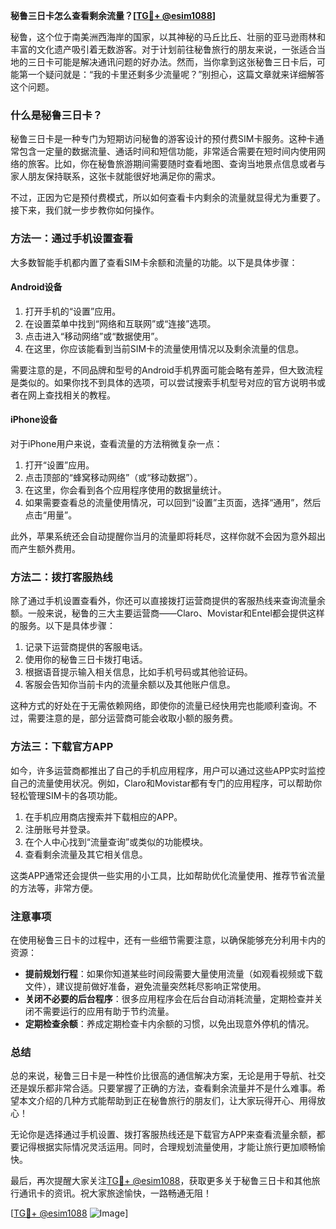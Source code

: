 **秘鲁三日卡怎么查看剩余流量？[[TG💪+ @esim1088](https://t.me/s/esim1088)]**

秘鲁，这个位于南美洲西海岸的国家，以其神秘的马丘比丘、壮丽的亚马逊雨林和丰富的文化遗产吸引着无数游客。对于计划前往秘鲁旅行的朋友来说，一张适合当地的三日卡可能是解决通讯问题的好办法。然而，当你拿到这张秘鲁三日卡后，可能第一个疑问就是：“我的卡里还剩多少流量呢？”别担心，这篇文章就来详细解答这个问题。

### 什么是秘鲁三日卡？

秘鲁三日卡是一种专门为短期访问秘鲁的游客设计的预付费SIM卡服务。这种卡通常包含一定量的数据流量、通话时间和短信功能，非常适合需要在短时间内使用网络的旅客。比如，你在秘鲁旅游期间需要随时查看地图、查询当地景点信息或者与家人朋友保持联系，这张卡就能很好地满足你的需求。

不过，正因为它是预付费模式，所以如何查看卡内剩余的流量就显得尤为重要了。接下来，我们就一步步教你如何操作。

### 方法一：通过手机设置查看

大多数智能手机都内置了查看SIM卡余额和流量的功能。以下是具体步骤：

#### Android设备

1. 打开手机的“设置”应用。
2. 在设置菜单中找到“网络和互联网”或“连接”选项。
3. 点击进入“移动网络”或“数据使用”。
4. 在这里，你应该能看到当前SIM卡的流量使用情况以及剩余流量的信息。

需要注意的是，不同品牌和型号的Android手机界面可能会略有差异，但大致流程是类似的。如果你找不到具体的选项，可以尝试搜索手机型号对应的官方说明书或者在网上查找相关的教程。

#### iPhone设备

对于iPhone用户来说，查看流量的方法稍微复杂一点：

1. 打开“设置”应用。
2. 点击顶部的“蜂窝移动网络”（或“移动数据”）。
3. 在这里，你会看到各个应用程序使用的数据量统计。
4. 如果需要查看总的流量使用情况，可以回到“设置”主页面，选择“通用”，然后点击“用量”。

此外，苹果系统还会自动提醒你当月的流量即将耗尽，这样你就不会因为意外超出而产生额外费用。

### 方法二：拨打客服热线

除了通过手机设置查看外，你还可以直接拨打运营商提供的客服热线来查询流量余额。一般来说，秘鲁的三大主要运营商——Claro、Movistar和Entel都会提供这样的服务。以下是具体步骤：

1. 记录下运营商提供的客服电话。
2. 使用你的秘鲁三日卡拨打电话。
3. 根据语音提示输入相关信息，比如手机号码或其他验证码。
4. 客服会告知你当前卡内的流量余额以及其他账户信息。

这种方式的好处在于无需依赖网络，即使你的流量已经快用完也能顺利查询。不过，需要注意的是，部分运营商可能会收取小额的服务费。

### 方法三：下载官方APP

如今，许多运营商都推出了自己的手机应用程序，用户可以通过这些APP实时监控自己的流量使用状况。例如，Claro和Movistar都有专门的应用程序，可以帮助你轻松管理SIM卡的各项功能。

1. 在手机应用商店搜索并下载相应的APP。
2. 注册账号并登录。
3. 在个人中心找到“流量查询”或类似的功能模块。
4. 查看剩余流量及其它相关信息。

这类APP通常还会提供一些实用的小工具，比如帮助优化流量使用、推荐节省流量的方法等，非常方便。

### 注意事项

在使用秘鲁三日卡的过程中，还有一些细节需要注意，以确保能够充分利用卡内的资源：

- **提前规划行程**：如果你知道某些时间段需要大量使用流量（如观看视频或下载文件），建议提前做好准备，避免流量突然耗尽影响正常使用。
- **关闭不必要的后台程序**：很多应用程序会在后台自动消耗流量，定期检查并关闭不需要运行的应用有助于节约流量。
- **定期检查余额**：养成定期检查卡内余额的习惯，以免出现意外停机的情况。

### 总结

总的来说，秘鲁三日卡是一种性价比很高的通信解决方案，无论是用于导航、社交还是娱乐都非常合适。只要掌握了正确的方法，查看剩余流量并不是什么难事。希望本文介绍的几种方式能帮助到正在秘鲁旅行的朋友们，让大家玩得开心、用得放心！

无论你是选择通过手机设置、拨打客服热线还是下载官方APP来查看流量余额，都要记得根据实际情况灵活运用。同时，合理规划流量使用，才能让旅行更加顺畅愉快。

最后，再次提醒大家关注[TG💪+ @esim1088](https://t.me/s/esim1088)，获取更多关于秘鲁三日卡和其他旅行通讯卡的资讯。祝大家旅途愉快，一路畅通无阻！

[[TG💪+ @esim1088](https://t.me/s/esim1088) ![Image](https://i.postimg.cc/4NQfJmqS/Snipaste-2025-05-13-00-14-12.png)]